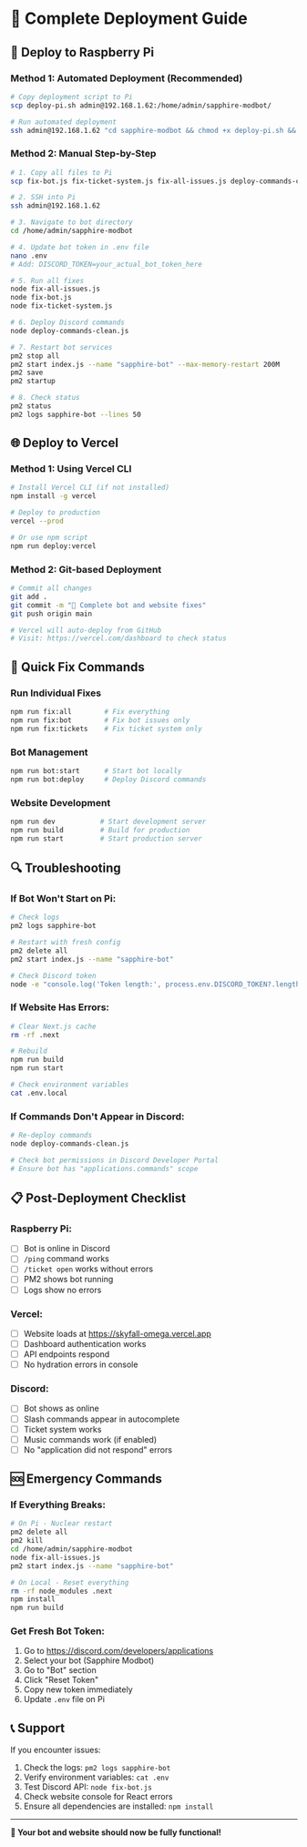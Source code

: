 # 🚀 Complete Deployment Guide

## 📱 **Deploy to Raspberry Pi**

### **Method 1: Automated Deployment (Recommended)**
```bash
# Copy deployment script to Pi
scp deploy-pi.sh admin@192.168.1.62:/home/admin/sapphire-modbot/

# Run automated deployment
ssh admin@192.168.1.62 "cd sapphire-modbot && chmod +x deploy-pi.sh && ./deploy-pi.sh"
```

### **Method 2: Manual Step-by-Step**
```bash
# 1. Copy all files to Pi
scp fix-bot.js fix-ticket-system.js fix-all-issues.js deploy-commands-clean.js admin@192.168.1.62:/home/admin/sapphire-modbot/

# 2. SSH into Pi
ssh admin@192.168.1.62

# 3. Navigate to bot directory
cd /home/admin/sapphire-modbot

# 4. Update bot token in .env file
nano .env
# Add: DISCORD_TOKEN=your_actual_bot_token_here

# 5. Run all fixes
node fix-all-issues.js
node fix-bot.js
node fix-ticket-system.js

# 6. Deploy Discord commands
node deploy-commands-clean.js

# 7. Restart bot services
pm2 stop all
pm2 start index.js --name "sapphire-bot" --max-memory-restart 200M
pm2 save
pm2 startup

# 8. Check status
pm2 status
pm2 logs sapphire-bot --lines 50
```

## 🌐 **Deploy to Vercel**

### **Method 1: Using Vercel CLI**
```bash
# Install Vercel CLI (if not installed)
npm install -g vercel

# Deploy to production
vercel --prod

# Or use npm script
npm run deploy:vercel
```

### **Method 2: Git-based Deployment**
```bash
# Commit all changes
git add .
git commit -m "🚀 Complete bot and website fixes"
git push origin main

# Vercel will auto-deploy from GitHub
# Visit: https://vercel.com/dashboard to check status
```

## 🔧 **Quick Fix Commands**

### **Run Individual Fixes**
```bash
npm run fix:all        # Fix everything
npm run fix:bot        # Fix bot issues only
npm run fix:tickets    # Fix ticket system only
```

### **Bot Management**
```bash
npm run bot:start      # Start bot locally
npm run bot:deploy     # Deploy Discord commands
```

### **Website Development**
```bash
npm run dev           # Start development server
npm run build         # Build for production
npm run start         # Start production server
```

## 🔍 **Troubleshooting**

### **If Bot Won't Start on Pi:**
```bash
# Check logs
pm2 logs sapphire-bot

# Restart with fresh config
pm2 delete all
pm2 start index.js --name "sapphire-bot"

# Check Discord token
node -e "console.log('Token length:', process.env.DISCORD_TOKEN?.length || 'Missing')"
```

### **If Website Has Errors:**
```bash
# Clear Next.js cache
rm -rf .next

# Rebuild
npm run build
npm run start

# Check environment variables
cat .env.local
```

### **If Commands Don't Appear in Discord:**
```bash
# Re-deploy commands
node deploy-commands-clean.js

# Check bot permissions in Discord Developer Portal
# Ensure bot has "applications.commands" scope
```

## 📋 **Post-Deployment Checklist**

### **Raspberry Pi:**
- [ ] Bot is online in Discord
- [ ] `/ping` command works
- [ ] `/ticket open` works without errors
- [ ] PM2 shows bot running
- [ ] Logs show no errors

### **Vercel:**
- [ ] Website loads at https://skyfall-omega.vercel.app
- [ ] Dashboard authentication works
- [ ] API endpoints respond
- [ ] No hydration errors in console

### **Discord:**
- [ ] Bot shows as online
- [ ] Slash commands appear in autocomplete
- [ ] Ticket system works
- [ ] Music commands work (if enabled)
- [ ] No "application did not respond" errors

## 🆘 **Emergency Commands**

### **If Everything Breaks:**
```bash
# On Pi - Nuclear restart
pm2 delete all
pm2 kill
cd /home/admin/sapphire-modbot
node fix-all-issues.js
pm2 start index.js --name "sapphire-bot"

# On Local - Reset everything
rm -rf node_modules .next
npm install
npm run build
```

### **Get Fresh Bot Token:**
1. Go to https://discord.com/developers/applications
2. Select your bot (Sapphire Modbot)
3. Go to "Bot" section
4. Click "Reset Token"
5. Copy new token immediately
6. Update `.env` file on Pi

## 📞 **Support**

If you encounter issues:
1. Check the logs: `pm2 logs sapphire-bot`
2. Verify environment variables: `cat .env`
3. Test Discord API: `node fix-bot.js`
4. Check website console for React errors
5. Ensure all dependencies are installed: `npm install`

---

**🎉 Your bot and website should now be fully functional!**
